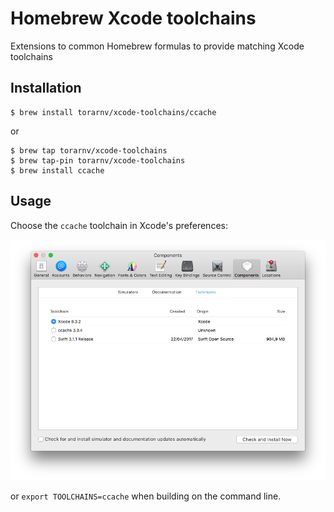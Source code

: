 # Homebrew Xcode toolchains

Extensions to common Homebrew formulas to provide matching Xcode toolchains

## Installation

```
$ brew install torarnv/xcode-toolchains/ccache
```

or

```
$ brew tap torarnv/xcode-toolchains
$ brew tap-pin torarnv/xcode-toolchains
$ brew install ccache
```

## Usage

Choose the `ccache` toolchain in Xcode's preferences:

![screenshot](/screenshot.png?raw=true)

or `export TOOLCHAINS=ccache` when building on the command line.